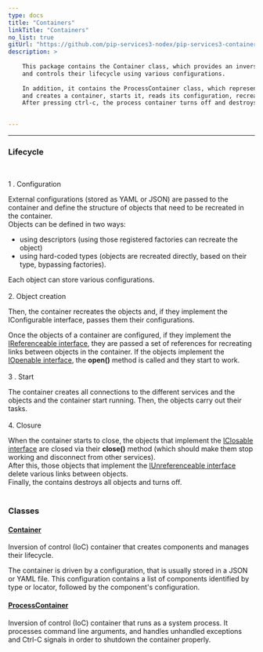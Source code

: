 ```yaml
---
type: docs
title: "Containers"
linkTitle: "Containers"
no_list: true
gitUrl: "https://github.com/pip-services3-nodex/pip-services3-container-nodex"
description: >
    
    This package contains the Container class, which provides an inversion of control container that creates objects 
    and controls their lifecycle using various configurations.     
           
    In addition, it contains the ProcessContainer class, which represents a system process. It receives its configuration file via the command line, 
    and creates a container, starts it, reads its configuration, recreates objects, and runs them.  
    After pressing ctrl-c, the process container turns off and destroys the objects.  
  

---
```

---

<div class="module-body"> 

### Lifecycle 

<br>

1 . Configuration    
    
External configurations (stored as YAML or JSON) are passed to the container and define the structure of objects that need to be recreated in the container.     
Objects can be defined in two ways: 
  - using descriptors (using those registered factories can recreate the object) 
  - using hard-coded types (objects are recreated directly, based on their type, bypassing 
    factories). 

Each object can store various configurations.  
<br>
2. Object creation    
   
Then, the container recreates the objects and, if they implement the IConfigurable interface, passes them their configurations. 

Once the objects of a container are configured, if they implement the [IReferenceable interface](../../commons/refer/ireferenceable), they are passed a set of references for recreating links between objects in the container. If the objects implement the [IOpenable interface](../../commons/run/iopenable), the **open()** method is called and they   start to work.    
<br>
3 . Start    
   
The container creates all connections to the different services and the objects and the container start running.
Then, the objects carry out their tasks.
<br>   
4. Closure   
   
When the container starts to close, the objects that implement the [IClosable interface](../../commons/run/iclosable) are closed via their **close()** method (which should make them stop working and disconnect from other services).     
After this, those objects that implement the [IUnreferenceable interface](../../commons/refer/iunreferenceable) delete various links between objects.    
Finally, the contains destroys all objects and turns off.     
<br>       
     
    
### Classes

#### [Container](container)
Inversion of control (IoC) container that creates components and manages their lifecycle.

The container is driven by a configuration, that is usually stored in a JSON or YAML file.
This configuration contains a list of components identified by type or locator, followed
by the component's configuration.

#### [ProcessContainer](process_container)
Inversion of control (IoC) container that runs as a system process.
It processes command line arguments, and handles unhandled exceptions and Ctrl-C signals
in order to shutdown the container properly.

</div>
